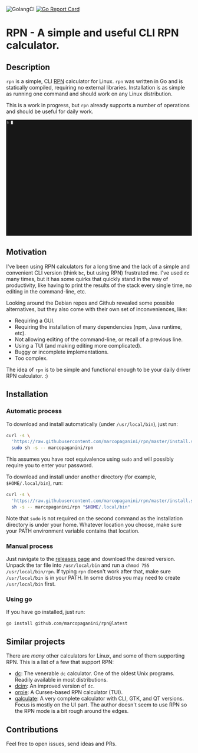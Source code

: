 ![GolangCI](https://github.com/marcopaganini/rpn/actions/workflows/golangci-lint.yml/badge.svg)
[![Go Report Card](https://goreportcard.com/badge/github.com/marcopaganini/rpn)](https://goreportcard.com/report/github.com/marcopaganini/rpn)

# RPN - A simple and useful CLI RPN calculator.

## Description

`rpn` is a simple, CLI
[RPN](https://en.wikipedia.org/wiki/Reverse_Polish_notation) calculator for
Linux. `rpn` was written in Go and is statically compiled, requiring no external
libraries. Installation is as simple as running one command and should work on
any Linux distribution.

This is a work in progress, but `rpn` already supports a number of operations and
should be useful for daily work.

![Demo Video](assets/rpn.gif)

## Motivation

I've been using RPN calculators for a long time and the lack of a simple and
convenient CLI version (think `bc`, but using RPN) frustrated me. I've used
`dc` many times, but it has some quirks that quickly stand in the way of
productivity, like having to print the results of the stack every single time,
no editing in the command-line, etc.

Looking around the Debian repos and Github revealed some possible alternatives,
but they also come with their own set of inconveniences, like:

* Requiring a GUI.
* Requiring the installation of many dependencies (npm, Java runtime, etc).
* Not allowing editing of the command-line, or recall of a previous line.
* Using a TUI (and making editing more complicated).
* Buggy or incomplete implementations.
* Too complex.

The idea of `rpn` is to be simple and functional enough to be your daily driver
RPN calculator. :)

## Installation

### Automatic process

To download and install automatically (under `/usr/local/bin`), just run:

```bash
curl -s \
  'https://raw.githubusercontent.com/marcopaganini/rpn/master/install.sh' |
  sudo sh -s -- marcopaganini/rpn
```

This assumes you have root equivalence using `sudo` and will possibly require you
to enter your password.

To download and install under another directory (for example, `$HOME/.local/bin`), run:

```bash
curl -s \
  'https://raw.githubusercontent.com/marcopaganini/rpn/master/install.sh' |
  sh -s -- marcopaganini/rpn "$HOME/.local/bin"
```

Note that `sudo` is not required on the second command as the installation directory
is under your home. Whatever location you choose, make sure your PATH environment
variable contains that location.

### Manual process

Just navigate to the [releases page](https://github.com/marcopaganini/rpn/releases) and download the desired
version. Unpack the tar file into `/usr/local/bin` and run a `chmod 755
/usr/local/bin/rpn`.  If typing `rpn` doesn't work after that, make sure
`/usr/local/bin` is in your PATH. In some distros you may need to create
`/usr/local/bin` first.

### Using go

If you have go installed, just run:

```
go install github.com/marcopaganini/rpn@latest
```

## Similar projects

There are *many* other calculators for Linux, and some of them supporting RPN.
This is a list of a few that support RPN:

* [dc](https://www.wikiwand.com/en/articles/Dc_%28computer_program%29): The
  venerable `dc` calculator. One of the oldest Unix programs. Readily available
  in most distributions.
* [dcim](https://github.com/43615/dcim): An improved version of `dc`.
* [orpie](https://github.com/pelzlpj/orpie): A Curses-based RPN calculator
  (TUI).
* [qalculate](https://qalculate.github.io/): A very complete calculator with
  CLI, GTK, and QT versions. Focus is mostly on the UI part. The author doesn't
  seem to use RPN so the RPN mode is a bit rough around the edges.

## Contributions

Feel free to open issues, send ideas and PRs.
